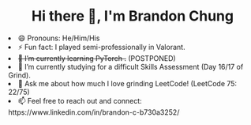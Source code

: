 <h1 align="center">
  Hi there 👋, I'm Brandon Chung
</h1>

<!--
**bchung9/bchung9** is a ✨ _special_ ✨ repository because its `README.md` (this file) appears on your GitHub profile.

Here are some ideas to get you started:

- 🔭 I’m currently working on ...
- 🌱 I’m currently learning ...
- 👯 I’m looking to collaborate on ...
- 🤔 I’m looking for help with ...
- 💬 Ask me about ...
- 📫 How to reach me: ...
- 😄 Pronouns: ...
- ⚡ Fun fact: ...
-->
<li>😄 Pronouns: He/Him/His</li>
<li>⚡ Fun fact: I played semi-professionally in Valorant.</li>
<li><s>🌱 I’m currently learning PyTorch .</s> (POSTPONED)</li>
<li>🌱 I’m currently studying for a difficult Skills Assessment (Day 16/17 of Grind).</li>
<li>🤔 Ask me about how much I love grinding LeetCode! (LeetCode 75: 22/75)</li>
<li>📫 Feel free to reach out and connect: https://www.linkedin.com/in/brandon-c-b730a3252/</li>
